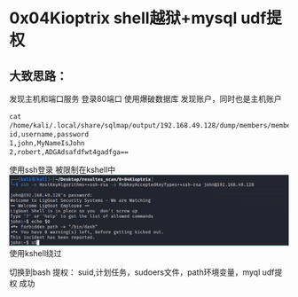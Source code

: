 # 0x04Kioptrix shell越狱+mysql udf提权
## 大致思路：
发现主机和端口服务
登录80端口
使用爆破数据库
发现账户，同时也是主机账户
```
cat /home/kali/.local/share/sqlmap/output/192.168.49.128/dump/members/members.csv                  
id,username,password
1,john,MyNameIsJohn
2,robert,ADGAdsafdfwt4gadfga==

```
使用ssh登录
被限制在kshell中
![](vx_images/177372201254099.png)
使用kshell绕过

切换到bash
提权：
suid,计划任务，sudoers文件，path环境变量，myql udf提权
成功
